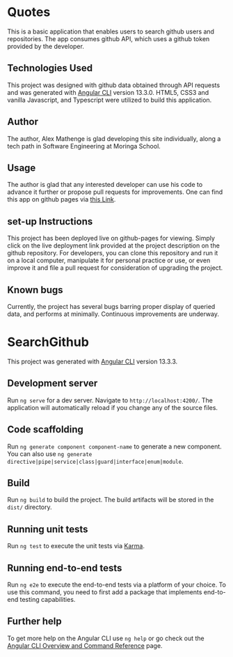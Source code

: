 # Quotes
This is a basic application that enables users to search github users and repositories. The app consumes github API, which uses a github token provided by the developer.

## Technologies Used

This project was designed with github data obtained through API requests and was generated with [Angular CLI](https://github.com/angular/angular-cli) version 13.3.0. HTML5, CSS3 and vanilla Javascript, and Typescript were utilized to build this application.

## Author

The author, Alex Mathenge is glad developing this site individually, along a tech path in Software Engineering at Moringa School.

## Usage

The author is glad that any interested developer can use his code to advance it further or propose pull requests for improvements. One can find this app on github pages via [this Link](https://mathenge-alex.github.io/SearchGithub/). 

## set-up Instructions

This project has been deployed live on github-pages for viewing. Simply click on the live deployment link provided at the project description on the github repository.
For developers, you can clone this repository and run it on a local computer, manipulate it for personal practice or use, or even improve it and file a pull request for consideration of upgrading the project.

## Known bugs

Currently, the project has several bugs barring proper display of queried data, and performs at minimally. Continuous improvements are underway.

# SearchGithub

This project was generated with [Angular CLI](https://github.com/angular/angular-cli) version 13.3.3.

## Development server

Run `ng serve` for a dev server. Navigate to `http://localhost:4200/`. The application will automatically reload if you change any of the source files.

## Code scaffolding

Run `ng generate component component-name` to generate a new component. You can also use `ng generate directive|pipe|service|class|guard|interface|enum|module`.

## Build

Run `ng build` to build the project. The build artifacts will be stored in the `dist/` directory.

## Running unit tests

Run `ng test` to execute the unit tests via [Karma](https://karma-runner.github.io).

## Running end-to-end tests

Run `ng e2e` to execute the end-to-end tests via a platform of your choice. To use this command, you need to first add a package that implements end-to-end testing capabilities.

## Further help

To get more help on the Angular CLI use `ng help` or go check out the [Angular CLI Overview and Command Reference](https://angular.io/cli) page.
